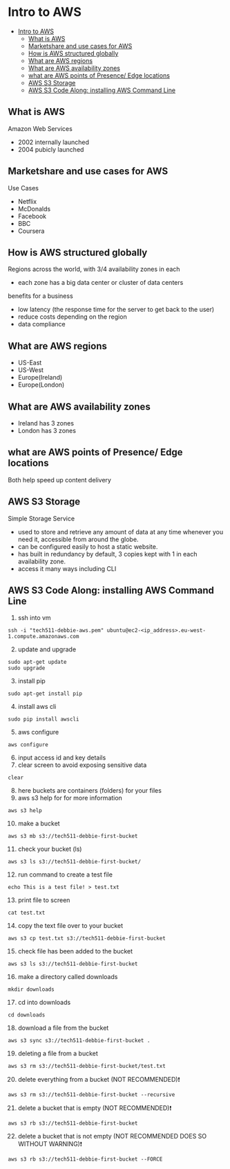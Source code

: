 # Intro to AWS

- [Intro to AWS](#intro-to-aws)
  - [What is AWS](#what-is-aws)
  - [Marketshare and use cases for AWS](#marketshare-and-use-cases-for-aws)
  - [How is AWS structured globally](#how-is-aws-structured-globally)
  - [What are AWS regions](#what-are-aws-regions)
  - [What are AWS availability zones](#what-are-aws-availability-zones)
  - [what are AWS points of Presence/ Edge locations](#what-are-aws-points-of-presence-edge-locations)
  - [AWS S3 Storage](#aws-s3-storage)
  - [AWS S3 Code Along: installing AWS Command Line](#aws-s3-code-along-installing-aws-command-line)


## What is AWS
Amazon Web Services
- 2002 internally launched
- 2004 pubicly launched
  
## Marketshare and use cases for AWS
Use Cases
- Netflix
- McDonalds
- Facebook
- BBC
- Coursera
  
## How is AWS structured globally
Regions across the world, with 3/4 availability zones in each
- each zone has a big data center or cluster of data centers

benefits for a business
- low latency (the response time for the server to get back to the user)
- reduce costs depending on the region
- data compliance
  
## What are AWS regions
- US-East
- US-West
- Europe(Ireland)
- Europe(London)
  
## What are AWS availability zones
- Ireland has 3 zones
- London has 3 zones
  
## what are AWS points of Presence/ Edge locations
Both help speed up content delivery

## AWS S3 Storage
Simple Storage Service
- used to store and retrieve any amount of data at any time whenever you need it, accessible from around the globe.
- can be configured easily to host a static website.
- has built in redundancy by default, 3 copies kept with 1 in each availability zone.
- access it many ways including CLI

## AWS S3 Code Along: installing AWS Command Line
1. ssh into vm
```
ssh -i "tech511-debbie-aws.pem" ubuntu@ec2-<ip_address>.eu-west-1.compute.amazonaws.com
```
2. update and upgrade
```
sudo apt-get update
sudo upgrade
```
3. install pip
```
sudo apt-get install pip
```
4. install aws cli
```
sudo pip install awscli
```
5. aws configure
```
aws configure
```
6. input access id and key details
7. clear screen to avoid exposing sensitive data
```
clear
```
8. here buckets are containers (folders) for your files
9.  aws s3 help for for more information
```
aws s3 help
```
10. make a bucket
```
aws s3 mb s3://tech511-debbie-first-bucket 
```
11. check your bucket (ls)
```
aws s3 ls s3://tech511-debbie-first-bucket/
```
12. run command to create a test file
```
echo This is a test file! > test.txt
```
13. print file to screen
```
cat test.txt
```
14. copy the text file over to your bucket
```
aws s3 cp test.txt s3://tech511-debbie-first-bucket
``` 
15. check file has been added to the bucket
```
aws s3 ls s3://tech511-debbie-first-bucket
```
16. make a directory called downloads
```
mkdir downloads
```
17. cd into downloads
```
cd downloads
```
18. download a file from the bucket
```
aws s3 sync s3://tech511-debbie-first-bucket .
```
19. deleting a file from a bucket
```
aws s3 rm s3://tech511-debbie-first-bucket/test.txt
```
20. delete everything from a bucket (NOT RECOMMENDED)❗
```
aws s3 rm s3://tech511-debbie-first-bucket --recursive
```
21.  delete a bucket that is empty (NOT RECOMMENDED)❗
```
aws s3 rb s3://tech511-debbie-first-bucket
```
22. delete a bucket that is not empty (NOT RECOMMENDED DOES SO WITHOUT WARNING)❗
```
aws s3 rb s3://tech511-debbie-first-bucket --FORCE
```